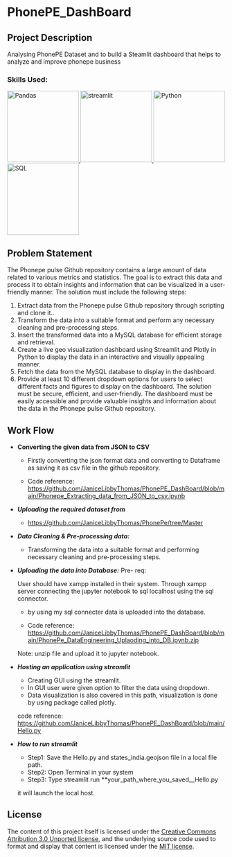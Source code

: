 # PhonePE_DashBoard

## Project Description

Analysing PhonePE Dataset and to build a Steamlit dashboard that helps to analyze and improve phonepe business 

### Skills Used:

<a href="https://pandas.pydata.org/docs/reference/index.html">
<img alt="Pandas" src="https://upload.wikimedia.org/wikipedia/commons/thumb/e/ed/Pandas_logo.svg/2560px-Pandas_logo.svg.png" width="165"/>
</a>
<a href="https://plotly.com/python-api-reference/">
<img alt="streamlit" src="https://cdn.analyticsvidhya.com/wp-content/uploads/2021/06/39595st.jpeg" width="165"/>
</a>
<a href="https://docs.python.org/3/c-api/index.html">
<img alt="Python" src="https://www.python.org/static/community_logos/python-logo-master-v3-TM.png" width="165"/>
</a>

<a href="https://docs.python.org/3/c-api/index.html">
<img alt="SQL" src="https://www.freecodecamp.org/news/content/images/2020/08/Untitled-design-1-.png" width="165"/>
</a>


## Problem Statement
 
The Phonepe pulse Github repository contains a large amount of data related to
various metrics and statistics. The goal is to extract this data and process it to obtain
insights and information that can be visualized in a user-friendly manner.
The solution must include the following steps:
1. Extract data from the Phonepe pulse Github repository through scripting and
clone it..
2. Transform the data into a suitable format and perform any necessary cleaning
and pre-processing steps.
3. Insert the transformed data into a MySQL database for efficient storage and
retrieval.
4. Create a live geo visualization dashboard using Streamlit and Plotly in Python
to display the data in an interactive and visually appealing manner.
5. Fetch the data from the MySQL database to display in the dashboard.
6. Provide at least 10 different dropdown options for users to select different
facts and figures to display on the dashboard.
The solution must be secure, efficient, and user-friendly. The dashboard must be
easily accessible and provide valuable insights and information about the data in the
Phonepe pulse Github repository.

## Work Flow

- **Converting the given data from JSON to CSV**
  - Firstly converting the json format data and converting to Dataframe as saving it as csv file in the github repository.
  
  - Code reference: https://github.com/JaniceLibbyThomas/PhonePE_DashBoard/blob/main/Phonepe_Extracting_data_from_JSON_to_csv.ipynb
  
- _**Uploading the required dataset from**_
   - https://github.com/JaniceLibbyThomas/PhonePe/tree/Master

- _**Data Cleaning & Pre-processing data:**_
  - Transforming the data into a suitable format and performing necessary cleaning
and pre-processing steps.

- _**Uploading the data into Database:**_
Pre- req:

  User should have xampp installed in their system.
  Through xampp server connecting the jupyter notebook to sql localhost using the sql connector.

  - by using my sql connecter data is uploaded into the database.
  
  - Code reference: https://github.com/JaniceLibbyThomas/PhonePE_DashBoard/blob/main/PhonePe_DataEngineering_Uplaoding_into_DB.ipynb.zip
  
  Note: unzip file and upload it to jupyter notebook.
 
- _**Hosting an application using streamlit**_

  - Creating GUI using the streamlit.
  - In GUI user were given option to filter the data using dropdown.
  - Data visualization is also covered in this path, visualization is done by using package called plotly.
  
  code reference: https://github.com/JaniceLibbyThomas/PhonePE_DashBoard/blob/main/Hello.py
  
- _**How to run streamlit**_

  - Step1: Save the Hello.py and states_india.geojson file in a local file path.
  - Step2: Open Terminal in your system
  - Step3: Type streamlit run **your_path_where_you_saved__Hello.py
  
  it will launch the local host.

## License

The content of this project itself is licensed under the [Creative Commons Attribution 3.0 Unported license](https://creativecommons.org/licenses/by/3.0/), and the underlying source code used to format and display that content is licensed under the [MIT license](LICENSE.md).
